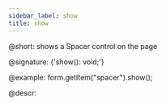 ```yaml
---
sidebar_label: show
title: show
---          
```


@short: shows a Spacer control on the page

@signature: {'show(): void;'}

@example:
form.getItem("spacer").show(); 

@descr:
